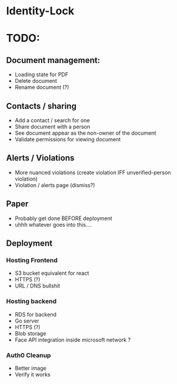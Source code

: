 # Identity-Lock


# TODO:

## Document management:
- Loading state for PDF
- Delete document
- Rename document (?)

## Contacts / sharing
- Add a contact / search for one
- Share document with a person
- See document appear as the non-owner of the document
- Validate permissions for viewing document

## Alerts / Violations
- More nuanced violations (create violation IFF unverified-person violation)
- Violation / alerts page (dismiss?)


## Paper
- Probably get done BEFORE deployment
- uhhh whatever goes into this....

## Deployment

### Hosting Frontend
- S3 bucket equivalent for react
- HTTPS (?)
- URL / DNS bullshit

### Hosting backend
- RDS for backend
- Go server
- HTTPS (?)
- Blob storage
- Face API integration inside microsoft network ?

### Auth0 Cleanup
- Better image
- Verify it works

